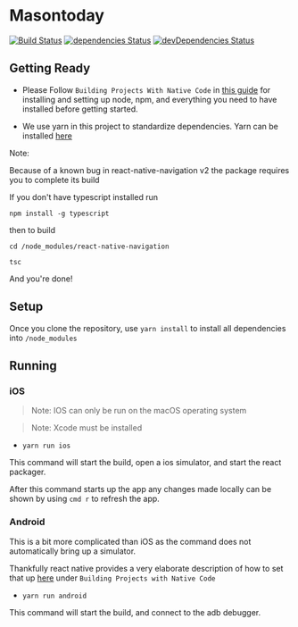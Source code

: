 # Masontoday

[![Build Status](https://travis-ci.org/zosman1/masontoday.svg?branch=master)](https://travis-ci.org/zosman1/masontoday)
[![dependencies Status](https://david-dm.org/zosman1/masontoday/status.svg)](https://david-dm.org/zosman1/masontoday)
[![devDependencies Status](https://david-dm.org/zosman1/masontoday/dev-status.svg)](https://david-dm.org/zosman1/masontoday?type=dev)

## Getting Ready

*   Please Follow `Building Projects With Native Code` in [this guide](https://facebook.github.io/react-native/docs/getting-started.html) for installing and setting up node, npm, and everything you need to have installed before getting started.

*   We use yarn in this project to standardize dependencies.
    Yarn can be installed [here](https://yarnpkg.com/en/docs/install)

Note:

Because of a known bug in react-native-navigation v2 the package requires you to complete its build

If you don't have typescript installed run

`npm install -g typescript`

then to build

`cd /node_modules/react-native-navigation`

`tsc`

And you're done!

## Setup

Once you clone the repository, use `yarn install` to install all dependencies into `/node_modules`

## Running

### iOS

> Note: IOS can only be run on the macOS operating system

> Note: Xcode must be installed

*   `yarn run ios`

This command will start the build, open a ios simulator, and start the react packager.

After this command starts up the app any changes made locally can be shown by using `cmd r` to refresh the app.

### Android

This is a bit more complicated than iOS as the command does not automatically bring up a simulator.

Thankfully react native provides a very elaborate description of how to set that up [here](https://facebook.github.io/react-native/docs/getting-started.html) under `Building Projects with Native Code`

*   `yarn run android`

This command will start the build, and connect to the adb debugger.
